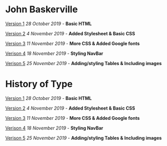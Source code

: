 # John Baskerville

[Version 1](https://mclmatthew.github.io/john_baskerville/baskerville1.html)
*28 October 2019* - **Basic HTML**

[Version 2](https://mclmatthew.github.io/john_baskerville/baskerville2.html)
*4 November 2019* - **Added Stylesheet & Basic CSS**

[Version 3](https://mclmatthew.github.io/john_baskerville/baskerville3.html)
*11 November 2019* - **More CSS & Added Google fonts**

[Verison 4](https://mclmatthew.github.io/john_baskerville/baskerville4.html)
*18 November 2019* - **Styling NavBar**

[Verison 5](https://mclmatthew.github.io/john_baskerville/baskerville5.html)
*25 November 2019* - **Adding/styling Tables & Including images**

# History of Type

[Version 1](https://mclmatthew.github.io/john_baskerville/history1.html)
*28 October 2019* - **Basic HTML**

[Version 2](https://mclmatthew.github.io/john_baskerville/history2.html)
*4 November 2019* - **Added Stylesheet & Basic CSS**

[Version 3](https://mclmatthew.github.io/john_baskerville/history3.html)
*11 November 2019* - **More CSS & Added Google fonts**

[Verison 4](https://mclmatthew.github.io/john_baskerville/history4.html)
*18 November 2019* - **Styling NavBar**

[Verison 5](https://mclmatthew.github.io/john_baskerville/history5.html)
*25 November 2019* - **Adding/styling Tables & Including images**
